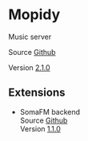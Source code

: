 # Mopidy

Music server

Source [Github](https://github.com/mopidy/mopidy)

Version [2.1.0](https://github.com/mopidy/mopidy/releases/tag/v2.1.0)

## Extensions

- SomaFM backend  
  Source [Github](https://github.com/AlexandrePTJ/mopidy-somafm)  
  Version [1.1.0](https://github.com/AlexandrePTJ/mopidy-somafm/releases/tag/1.1.0)
